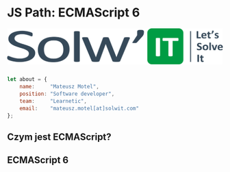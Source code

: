 # JS Path: ECMAScript 6

##### ![](/assets/LOGO_SOLWIT.png)

```js
let about = {
    name:     "Mateusz Motel",
    position: "Software developer",
    team:     "Learnetic",
    email:    "mateusz.motel[at]solwit.com"
};
```

## Czym jest ECMAScript?

## ECMAScript 6



